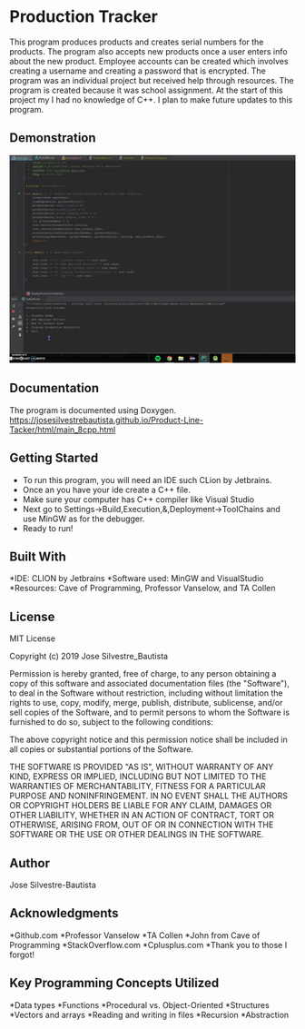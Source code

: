 # Production Tracker
This program produces products and creates serial numbers for the products. The program also accepts new products once a user enters info about the new product. Employee accounts can be created which involves creating a username and creating a password that is encrypted. The program was an individual project but received help through resources. The program is created because it was school assignment. At the start of this project my I had no knowledge of C++. I plan to make future updates to this program.  


## Demonstration
![](ezgif.com-optimize.gif)

## Documentation
The program is documented using Doxygen.
https://josesilvestrebautista.github.io/Product-Line-Tacker/html/main_8cpp.html

## Getting Started
* To run this program, you will need an IDE such CLion by Jetbrains.
* Once an you have your ide create a C++ file.
* Make sure your computer has C++ compiler like Visual Studio
* Next go to Settings->Build,Execution,&,Deployment->ToolChains and use MinGW as for the debugger.
* Ready to run!

## Built With
*IDE: CLION by Jetbrains
*Software used: MinGW and VisualStudio
*Resources: Cave of Programming, Professor Vanselow, and TA Collen

## License

MIT License

Copyright (c) 2019 Jose Silvestre_Bautista

Permission is hereby granted, free of charge, to any person obtaining a copy
of this software and associated documentation files (the "Software"), to deal
in the Software without restriction, including without limitation the rights
to use, copy, modify, merge, publish, distribute, sublicense, and/or sell
copies of the Software, and to permit persons to whom the Software is
furnished to do so, subject to the following conditions:

The above copyright notice and this permission notice shall be included in all
copies or substantial portions of the Software.

THE SOFTWARE IS PROVIDED "AS IS", WITHOUT WARRANTY OF ANY KIND, EXPRESS OR
IMPLIED, INCLUDING BUT NOT LIMITED TO THE WARRANTIES OF MERCHANTABILITY,
FITNESS FOR A PARTICULAR PURPOSE AND NONINFRINGEMENT. IN NO EVENT SHALL THE
AUTHORS OR COPYRIGHT HOLDERS BE LIABLE FOR ANY CLAIM, DAMAGES OR OTHER
LIABILITY, WHETHER IN AN ACTION OF CONTRACT, TORT OR OTHERWISE, ARISING FROM,
OUT OF OR IN CONNECTION WITH THE SOFTWARE OR THE USE OR OTHER DEALINGS IN THE
SOFTWARE.

## Author
Jose Silvestre-Bautista

## Acknowledgments
*Github.com
*Professor Vanselow
*TA Collen
*John from Cave of Programming 
*StackOverflow.com
*Cplusplus.com
*Thank you to those I forgot!

## Key Programming Concepts Utilized
*Data types
*Functions
*Procedural vs. Object-Oriented
*Structures
*Vectors and arrays
*Reading and writing in files
*Recursion
*Abstraction

